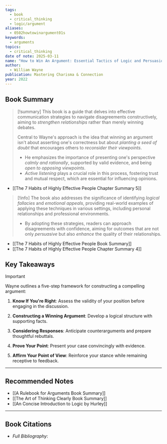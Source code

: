 ```yaml
---
tags:
  - book
  - critical_thinking
  - logic/argument
aliases:
  - 0502howtowinargument01s
keywords:
  - arguments
topics:
  - critical_thinking
date of note: 2025-03-11
name: "How to Win An Argument: Essential Tactics of Logic and Persuasion to Win In Your Career and Relationships"
author:
  - William Wayne
publication: Mastering Charisma & Connection
year: 2022
---
```


## Book Summary

>[!summary]
>This book is a guide that delves into effective communication strategies to navigate disagreements constructively, aiming to *strengthen relationships* rather than merely winning debates.
>
>Central to Wayne's approach is the idea that winning an argument isn't about asserting one's correctness but about *planting a seed of doubt* that encourages others to *reconsider their viewpoints*. 
>- He emphasizes the importance of presenting one's perspective *calmly and rationally*, supported by valid evidence, and being *open to opposing viewpoints*. 
>- *Active listening* plays a crucial role in this process, fostering trust and mutual respect, which are essential for influencing opinions.

- [[The 7 Habits of Highly Effective People Chapter Summary 5]]


>[!info]
>The book also addresses the significance of identifying *logical fallacies* and *emotional appeals*, providing real-world examples of applying these techniques in various settings, including personal relationships and professional environments.
>- By adopting these strategies, readers can approach disagreements with confidence, aiming for outcomes that are not only *persuasive* but also *enhance* the quality of their relationships.

- [[The 7 Habits of Highly Effective People Book Summary]]
- [[The 7 Habits of Highly Effective People Chapter Summary 4]]



## Key Takeaways

>[!important]
>Wayne outlines a five-step framework for constructing a compelling argument:
> 
> 1. **Know If You're Right**: Assess the validity of your position before engaging in the discussion.
>     
> 2. **Constructing a Winning Argument**: Develop a logical structure with supporting facts.
>     
> 3. **Considering Responses**: Anticipate counterarguments and prepare thoughtful rebuttals.
>     
> 4. **Prove Your Point**: Present your case convincingly with evidence.
>     
> 5. **Affirm Your Point of View**: Reinforce your stance while remaining receptive to feedback.







-----------
##  Recommended Notes

- [[A Rulebook for Arguments Book Summary]]
- [[The Art of Thinking Clearly Book Summary]]
- [[An Concise Introduction to Logic by Hurley]]



----------
## Book Citations

- *Full Bibliography*:


